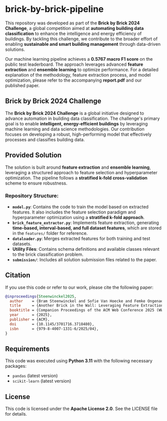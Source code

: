 # brick-by-brick-pipeline

This repository was developed as part of the **Brick by Brick 2024 Challenge**, a global competition aimed at **automating building data classification** to enhance the intelligence and energy efficiency of buildings. By tackling this challenge, we contribute to the broader effort of enabling **sustainable and smart building management** through data-driven solutions.

Our machine learning pipeline achieves a **0.5767 macro F1 score** on the public test leaderboard. The approach leverages advanced **feature extraction** and **ensemble learning** to optimize performance. For a detailed explanation of the methodology, feature extraction process, and model optimization, please refer to the accompanying **report.pdf** and our published paper.

## Brick by Brick 2024 Challenge
The **Brick by Brick 2024 Challenge** is a global initiative designed to advance automation in building data classification. The challenge's primary goal is to enable **intelligent, energy-efficient buildings** by leveraging machine learning and data science methodologies. Our contribution focuses on developing a robust, high-performing model that effectively processes and classifies building data.

## Provided Solution
The solution is built around **feature extraction** and **ensemble learning**, leveraging a structured approach to feature selection and hyperparameter optimization. The pipeline follows a **stratified k-fold cross-validation** scheme to ensure robustness.

### Repository Structure:
- **`model.py`**: Contains the code to train the model based on extracted features. It also includes the feature selection paradigm and hyperparameter optimization using a **stratified k-fold approach**.
- **`brick_feature_extractor.py`**: Implements feature extraction, generating **time-based, interval-based, and full dataset features**, which are stored in the `features/` folder for reference.
- **`dataloader.py`**: Merges extracted features for both training and test datasets.
- **Utility Files**: Contains schema definitions and available classes relevant to the brick classification problem.
- **`submission/`**: Includes all solution submission files related to the paper.

## Citation
If you use this code or refer to our work, please cite the following paper:

```bibtex
@inproceedings{Steenwinckel2025,
  author    = {Bram Steenwinckel and Sofie Van Hoecke and Femke Ongenae},
  title     = {Another Brick in the Wall: Leveraging Feature Extraction and Ensemble Learning for Building Data Classification},
  booktitle = {Companion Proceedings of the ACM Web Conference 2025 (WWW Companion '25)},
  year      = {2025},
  publisher = {ACM},
  doi       = {10.1145/3701716.3718480},
  isbn      = {979-8-4007-1331-6/2025/04},
}
```

## Requirements
This code was executed using **Python 3.11** with the following necessary packages:
- `pandas` (latest version)
- `scikit-learn` (latest version)

## License
This code is licensed under the **Apache License 2.0**. See the LICENSE file for details.
